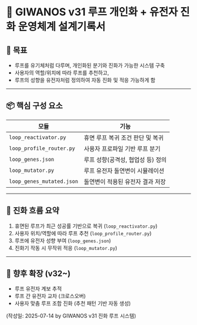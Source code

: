 # 🧬 GIWANOS v31 루프 개인화 + 유전자 진화 운영체계 설계기록서

## 🎯 목표
- 루프를 유기체처럼 다루며, 개인화된 분기와 진화가 가능한 시스템 구축
- 사용자의 역할/위치에 따라 루프를 추천하고,
- 루프의 성향을 유전자처럼 정의하여 자동 진화 및 적응 가능하게 함

---

## 📦 핵심 구성 요소

| 모듈 | 기능 |
|------|------|
| `loop_reactivator.py` | 휴면 루프 복귀 조건 판단 및 복귀 |
| `loop_profile_router.py` | 사용자 프로파일 기반 루프 분기 |
| `loop_genes.json` | 루프 성향(공격성, 협업성 등) 정의 |
| `loop_mutator.py` | 루프 유전자 돌연변이 시뮬레이션 |
| `loop_genes_mutated.json` | 돌연변이 적용된 유전자 결과 저장 |

---

## 🧠 진화 흐름 요약

1. 휴면된 루프가 최근 성공률 기반으로 복귀 (`loop_reactivator.py`)
2. 사용자 위치/역할에 따라 루프 추천 (`loop_profile_router.py`)
3. 루프에 유전자 성향 부여 (`loop_genes.json`)
4. 진화기 작동 시 무작위 적응 (`loop_mutator.py`)

---

## 🔮 향후 확장 (v32~)

- 루프 유전자 계보 추적
- 루프 간 유전자 교차 (크로스오버)
- 사용자 맞춤 루프 조합 진화 (추천 패턴 기반 자동 생성)

(작성일: 2025-07-14 by GIWANOS v31 진화 루프 시스템)
